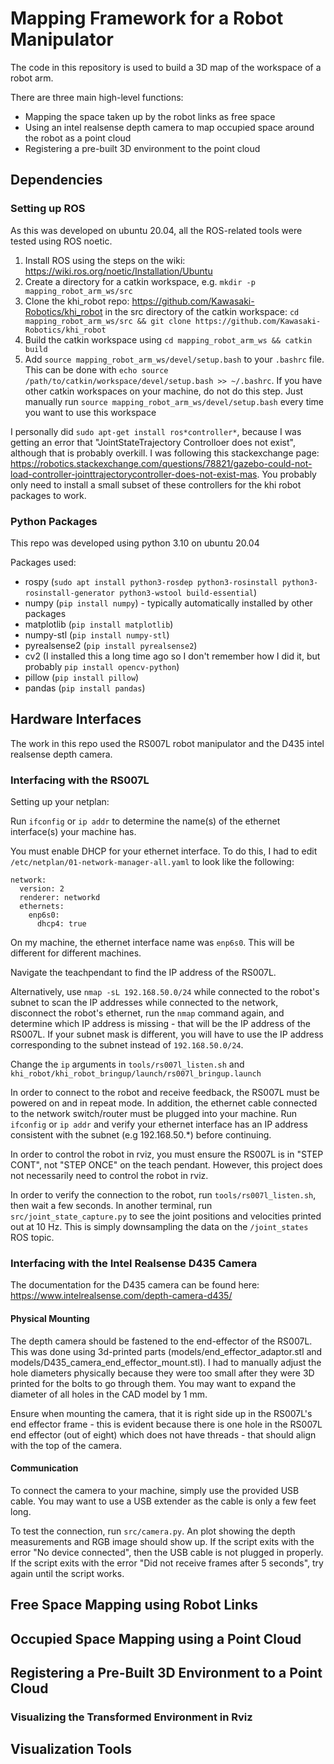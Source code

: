 # Mapping Framework for a Robot Manipulator

The code in this repository is used to build a 3D map of the workspace of a robot arm.

There are three main high-level functions:
- Mapping the space taken up by the robot links as free space
- Using an intel realsense depth camera to map occupied space around the robot as a point cloud
- Registering a pre-built 3D environment to the point cloud

## Dependencies

### Setting up ROS

As this was developed on ubuntu 20.04, all the ROS-related tools were tested using ROS noetic.

1. Install ROS using the steps on the wiki: https://wiki.ros.org/noetic/Installation/Ubuntu
2. Create a directory for a catkin workspace, e.g. `mkdir -p mapping_robot_arm_ws/src`
2. Clone the khi_robot repo: https://github.com/Kawasaki-Robotics/khi_robot in the src directory of the catkin workspace: `cd mapping_robot_arm_ws/src && git clone https://github.com/Kawasaki-Robotics/khi_robot`
3. Build the catkin workspace using `cd mapping_robot_arm_ws && catkin build`
4. Add `source mapping_robot_arm_ws/devel/setup.bash` to your `.bashrc` file. This can be done with `echo source /path/to/catkin/workspace/devel/setup.bash >> ~/.bashrc`. If you have other catkin workspaces on your machine, do not do this step. Just manually run `source mapping_robot_arm_ws/devel/setup.bash` every time you want to use this workspace

I personally did `sudo apt-get install ros*controller*`, because I was getting an error that "JointStateTrajectory Controlloer does not exist", although that is probably overkill. I was following this stackexchange page: https://robotics.stackexchange.com/questions/78821/gazebo-could-not-load-controller-jointtrajectorycontroller-does-not-exist-mas. You probably only need to install a small subset of these controllers for the khi robot packages to work.

### Python Packages

This repo was developed using python 3.10 on ubuntu 20.04

Packages used:
- rospy (`sudo apt install python3-rosdep python3-rosinstall python3-rosinstall-generator python3-wstool build-essential`)
- numpy (`pip install numpy`) - typically automatically installed by other packages
- matplotlib (`pip install matplotlib`)
- numpy-stl (`pip install numpy-stl`)
- pyrealsense2 (`pip install pyrealsense2`)
- cv2 (I installed this a long time ago so I don't remember how I did it, but probably `pip install opencv-python`)
- pillow (`pip install pillow`)
- pandas (`pip install pandas`)

## Hardware Interfaces

The work in this repo used the RS007L robot manipulator and the D435 intel realsense depth camera.

### Interfacing with the RS007L

Setting up your netplan:

Run `ifconfig` or `ip addr` to determine the name(s) of the ethernet interface(s) your machine has.

You must enable DHCP for your ethernet interface. To do this, I had to edit `/etc/netplan/01-network-manager-all.yaml` to look like the following:

```
network:
  version: 2
  renderer: networkd
  ethernets:
    enp6s0:
      dhcp4: true
```

On my machine, the ethernet interface name was `enp6s0`. This will be different for different machines.

Navigate the teachpendant to find the IP address of the RS007L.

Alternatively, use `nmap -sL 192.168.50.0/24` while connected to the robot's subnet to scan the IP addresses while connected to the network, disconnect the robot's ethernet, run the `nmap` command again, and determine which IP address is missing - that will be the IP address of the RS007L. If your subnet mask is different, you will have to use the IP address corresponding to the subnet instead of `192.168.50.0/24`.

Change the `ip` arguments in `tools/rs007l_listen.sh` and `khi_robot/khi_robot_bringup/launch/rs007l_bringup.launch`

In order to connect to the robot and receive feedback, the RS007L must be powered on and in repeat mode. In addition, the ethernet cable connected to the network switch/router must be plugged into your machine. Run `ifconfig` or `ip addr` and verify your ethernet interface has an IP address consistent with the subnet (e.g 192.168.50.*) before continuing.

In order to control the robot in rviz, you must ensure the RS007L is in "STEP CONT", not "STEP ONCE" on the teach pendant. However, this project does not necessarily need to control the robot in rviz.

In order to verify the connection to the robot, run `tools/rs007l_listen.sh`, then wait a few seconds. In another terminal, run `src/joint_state_capture.py` to see the joint positions and velocities printed out at 10 Hz. This is simply downsampling the data on the `/joint_states` ROS topic.

### Interfacing with the Intel Realsense D435 Camera

The documentation for the D435 camera can be found here: https://www.intelrealsense.com/depth-camera-d435/

#### Physical Mounting

The depth camera should be fastened to the end-effector of the RS007L. This was done using 3d-printed parts (models/end_effector_adaptor.stl and models/D435_camera_end_effector_mount.stl). I had to manually adjust the hole diameters physically because they were too small after they were 3D printed for the bolts to go through them. You may want to expand the diameter of all holes in the CAD model by 1 mm.

Ensure when mounting the camera, that it is right side up in the RS007L's end effector frame - this is evident because there is one hole in the RS007L end effector (out of eight) which does not have threads - that should align with the top of the camera.

#### Communication

To connect the camera to your machine, simply use the provided USB cable. You may want to use a USB extender as the cable is only a few feet long.

To test the connection, run `src/camera.py`. An plot showing the depth measurements and RGB image should show up. If the script exits with the error "No device connected", then the USB cable is not plugged in properly. If the script exits with the error "Did not receive frames after 5 seconds", try again until the script works.

## Free Space Mapping using Robot Links



## Occupied Space Mapping using a Point Cloud



## Registering a Pre-Built 3D Environment to a Point Cloud

### Visualizing the Transformed Environment in Rviz

## Visualization Tools

